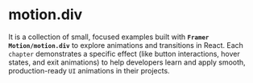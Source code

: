 # motion.div

It is a collection of small, focused examples built with **`Framer Motion/motion.div`** to explore animations and transitions in React. Each `chapter` demonstrates a specific effect (like button interactions, hover states, and exit animations) to help developers learn and apply smooth, production-ready `UI` animations in their projects.